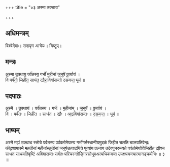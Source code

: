 +++
title = "०३ अस्मा उक्थाय"

+++
## अधिमन्त्रम्
विश्वेदेवाः। सदापृण आत्रेयः। त्रिष्टुप्।

## मन्त्रः
अ॒स्मा उ॒क्थाय॒ पर्व॑तस्य॒ गर्भो॑ म॒हीनां॑ ज॒नुषे॑ पू॒र्व्याय॑ ।  
वि पर्व॑तो॒ जिही॑त॒ साध॑त॒ द्यौरा॒विवा॑सन्तो दसयन्त॒ भूम॑ ॥

## पदपाठः
अ॒स्मै । उ॒क्थाय॑ । पर्व॑तस्य । गर्भः॑ । म॒हीना॑म् । ज॒नुषे॑ । पू॒र्व्याय॑ ।  
वि । पर्व॑तः । जिही॑त । साध॑त । द्यौः । आ॒ऽविवा॑सन्तः । द॒स॒य॒न्त॒ । भूम॑ ॥

## भाष्यम्
अस्मै मह्यं उक्थाथ स्तोत्रे पर्वतस्य पर्ववतोमेघस्य गर्भोगर्भस्थानीयमुदकं जिहीत चलति चालयतिवेन्द्रः कीदृशायास्मै महतीनां महीनांस्तुतीनां जनुषेउत्पादयित्रे पूर्व्याय प्रत्नाय तदेवपुनरुच्यते पर्वतोमेघोविजिहीत द्यौश्च साधत साधयतिवृष्टिं अविवासन्तः सर्वतः परिचरन्तोङ्गिरसोभूमअत्यधिकंयन्त उपक्षपयन्त्यात्मानङ्कर्मभिः ॥ ३ ॥